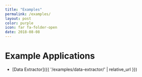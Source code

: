 ```yaml
---
title: "Examples"
permalink: /examples/
layout: post
color: purple
icon: far fa-folder-open
date: 2018-08-08
---
```


# Example Applications

- [Data Extractor]({{ '/examples/data-extractor/' | relative_url }})